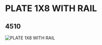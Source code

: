 # PLATE 1X8 WITH RAIL
## 4510
![PLATE 1X8 WITH RAIL](https://lc-www-live-s.legocdn.com/media/bricks/5/2/451002.jpg)